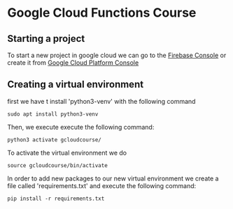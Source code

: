 # Google Cloud Functions Course
## Starting a project
To start a new project in google cloud we can go to the 
[Firebase Console](https://console.firebase.google.com) or 
create it from [Google Cloud Platform Console](https://console.cloud.google.com)
## Creating a virtual environment
first we have t install 'python3-venv' with the following command
~~~
sudo apt install python3-venv
~~~
Then, we execute execute the following command:
~~~
python3 activate gcloudcourse/
~~~
To activate the virtual environment we do
~~~
source gcloudcourse/bin/activate
~~~
In order to add new packages to our new virtual environment we create a file called 'requirements.txt' and execute the following command:
~~~
pip install -r requirements.txt
~~~
